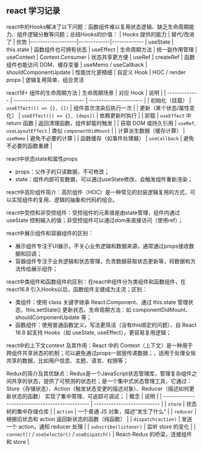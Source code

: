## react 学习记录


react中的Hooks解决了以下问题：函数组件难以复用状态逻辑、缺乏生命周期能力、组件逻辑分散等问题；总结Hooks的价值：
| Hooks 提供的能力	| 替代/改进了	| 优势
|-------------------|-------------|-------------
| useState	| this.state	| 函数组件也可拥有状态
| useEffect	| 生命周期方法	| 统一副作用管理
| useContext	| Context.Consumer	| 状态共享更方便
| useRef	| createRef	| 函数组件也能访问 DOM、缓存变量
| useMemo / useCallback	| shouldComponentUpdate	| 性能优化更精细
| 自定义 Hook	| HOC / render props	| 逻辑复用简单、组合灵活

react18+ 组件的生命周期方法
| 生命周期场景        | 对应 Hook                       | 说明                     |
| ------------- | ----------------------------- | ---------------------- |
| 初始化（挂载）       | `useEffect(() => {}, [])`     | 组件首次渲染后执行一次            |
| 更新（某个状态/属性变化） | `useEffect(() => {}, [deps])` | 依赖更新时执行                |
| 卸载            | `useEffect` 中 return 函数       | 返回清理函数，组件卸载时触发         |
| 获取 DOM 或持久引用  | `useRef`, `useLayoutEffect`   | 类似 `componentDidMount` |
| 计算派生数据（缓存计算）  | `useMemo`                     | 避免不必要的计算               |
| 函数缓存（如事件处理器）  | `useCallback`                 | 避免不必要的函数重建             |

react中状态state和属性props
- props：父传子的只读数据，不可修改；
- state：组件内部可变数据，可以通过useState修改，会触发组件重新渲染；

react中高阶组件简介：高阶组件（HOC）是一种常见的封装逻辑复用的方式，可以实现组件的复用、逻辑的抽象和代码的组合。

react中受控和非受控组件：受控组件的元素值是由state管理，组件内通过useState 控制输入的值；非受控组件可以通过dom来直接访问（使用ref）；

react中展示组件和容器组件的区别：
- 展示组件专注于UI展示，不关心业务逻辑和数据来源，通常通过props接收数据和回调；
- 容器组件专注于业务逻辑和状态管理，负责数据获取状态更新等，将数据和方法传给展示组件；

react中类组件和函数组件的区别：在react中组件分为类组件和函数组件，在react16.8 引入Hooks以后，函数组件主键成为主流；区别：
- 类组件：使用 class 关键字继承 React.Component、通过 this.state 管理状态，this.setState() 更新状态、生命周期方法：如 componentDidMount、shouldComponentUpdate 等；
- 函数组件：使用普通函数定义，写法更简洁（没有this绑定的问题）、自 React 16.8 起支持 Hooks（如 useState, useEffect），更容易复用逻辑；

react中的上下文context 及其作用：React 中的 Context（上下文）是一种用于跨组件共享状态的机制；可以避免通过props一层层传递数据；，适用于处理全局共享的数据，比如用户信息、主题、语言、权限等；

Redux的简介及其优缺点：Redux是一个JavaScript状态管理库，管理复杂组件之间共享的状态，提供了可预测的状态栏；是一个集中式状态管理工具，它通过：Store（存储状态）、Action（触发状态变更的描述对象）、Reducer（描述如何更新状态的函数） 实现了集中管理、可追踪可调试；
| 概念                                              | 说明                          |
| ----------------------------------------------- | --------------------------- |
| `store`                                         | 状态树的集中存储仓库                  |
| `action`                                        | 一个普通 JS 对象，描述“发生了什么”        |
| `reducer`                                       | 根据旧状态和 action 返回新状态的函数（纯函数） |
| `dispatch(action)`                              | 发送一个 action，通知 reducer 处理   |
| `subscribe(listener)`                           | 监听 store 的变化                |
| `connect()` / `useSelector()` / `useDispatch()` | React-Redux 的桥梁，连接组件和 store |








